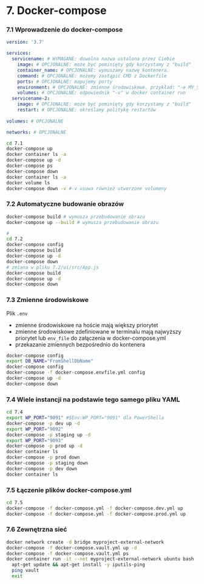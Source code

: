 # 7. Docker-compose

### 7.1 Wprowadzenie do docker-compose

```yml
version: '3.7'

services:
  servicename: # WYMAGANE: dowolna nazwa ustalona przez Ciebie
    image: # OPCJONALNE: może być pominięty gdy korzystamy z "build"
    container_name: # OPCJONALNE: wymuszamy nazwę kontenera.
    command: # OPCJONALNE: możemy zastąpić CMD z Dockerfile
    ports: # OPCJONALNE: mapujemy porty
    environment: # OPCJONALNE: zmienne środowiskowe. przykład: "-e MY_SQL_PASSWORD=1"
    volumes: # OPCJONALNE: odpowiednik "-v" w docker container run
  servicename-2:
    image: # OPCJONALNE: może być pominięty gdy korzystamy z "build"
    restart: # OPCJONALNE: określamy politykę restartów
      
volumes: # OPCJONALNE

networks: # OPCJONALNE
```

```bash
cd 7.1
docker-compose up
docker container ls -a
docker-compose up -d
docker-compose ps
docker-compose down
docker container ls -a
docker volume ls
docker-compose down -v #-v usuwa również utworzone volumeny
```

### 7.2 Automatyczne budowanie obrazów
```bash
docker-compose build # wymusza przebudowanie obrazu
docker-compose up --build # wymusza przebudowanie obrazu

#
cd 7.2
docker-compose config
docker-compose build
docker-compose up -d
docker-compose down
# zmiana w pliku 7.2/ui/src/App.js
docker-compose build
docker-compose up -d
docker-compose down
```

### 7.3 Zmienne środowiskowe
Plik `.env` 
* zmienne środowiskowe na hoście mają większy priorytet
* zmienne środowiskowe zdefiniowane w terminalu mają najwyższy priorytet
lub `env_file` do załączenia w docker-compose.yml
* przekazanie zmiennych bezpośrednio do kontenera

```bash
docker-compose config
export DB_NAME="FromShellDbName"
docker-compose config
docker-compose -f docker-compose.envfile.yml config
docker-compose up -d
docker-compose down
```
### 7.4 Wiele instancji na podstawie tego samego pliku YAML
```bash
cd 7.4
export WP_PORT="9091" #$Env:WP_PORT="9091" dla PowerShella
docker-compose -p dev up -d
export WP_PORT="9092"
docker-compose -p staging up -d
export WP_PORT="9093"
docker-compose -p prod up -d
docker container ls
docker-compose -p prod down
docker-compose -p staging down
docker-compose -p dev down
docker container ls
```

### 7.5 Łączenie plików docker-compose.yml
```bash
cd 7.5
docker-compose -f docker-compose.yml -f docker-compose.dev.yml up 
docker-compose -f docker-compose.yml -f docker-compose.prod.yml up 
```
### 7.6 Zewnętrzna sieć
```bash
docker network create -d bridge myproject-external-network
docker-compose -f docker-compose.vault.yml up -d
docker-compose -f docker-compose.vault.yml ps
docker container run -it --net myproject-external-network ubuntu bash
  apt-get update && apt-get install -y iputils-ping
  ping vault
  exit
```